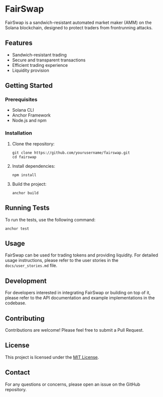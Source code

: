 # FairSwap

FairSwap is a sandwich-resistant automated market maker (AMM) on the Solana blockchain, designed to protect traders from frontrunning attacks.

## Features

- Sandwich-resistant trading
- Secure and transparent transactions
- Efficient trading experience
- Liquidity provision

## Getting Started

### Prerequisites

- Solana CLI
- Anchor Framework
- Node.js and npm

### Installation

1. Clone the repository:
   ```
   git clone https://github.com/yourusername/fairswap.git
   cd fairswap
   ```

2. Install dependencies:
   ```
   npm install
   ```

3. Build the project:
   ```
   anchor build
   ```

## Running Tests

To run the tests, use the following command:

```
anchor test
```

## Usage

FairSwap can be used for trading tokens and providing liquidity. For detailed usage instructions, please refer to the user stories in the `docs/user_stories.md` file.

## Development

For developers interested in integrating FairSwap or building on top of it, please refer to the API documentation and example implementations in the codebase.

## Contributing

Contributions are welcome! Please feel free to submit a Pull Request.

## License

This project is licensed under the [MIT License](LICENSE).

## Contact

For any questions or concerns, please open an issue on the GitHub repository.